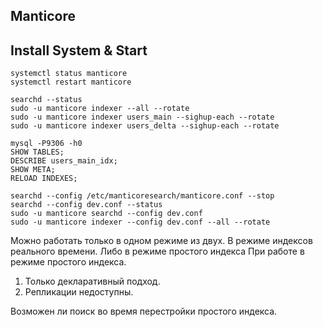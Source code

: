 ## Manticore

## Install System & Start

```text
systemctl status manticore
systemctl restart manticore

searchd --status
sudo -u manticore indexer --all --rotate
sudo -u manticore indexer users_main --sighup-each --rotate
sudo -u manticore indexer users_delta --sighup-each --rotate

mysql -P9306 -h0
SHOW TABLES;
DESCRIBE users_main_idx;
SHOW META;
RELOAD INDEXES;

searchd --config /etc/manticoresearch/manticore.conf --stop
searchd --config dev.conf --status
sudo -u manticore searchd --config dev.conf
sudo -u manticore indexer --config dev.conf --all --rotate
```

Можно работать только в одном режиме из двух.
В режиме индексов реального времени.
Либо в режиме простого индекса
При работе в режиме простого индекса.

1) Только декларативный подход.
2) Репликации недоступны.

Возможен ли поиск во время перестройки простого индекса.